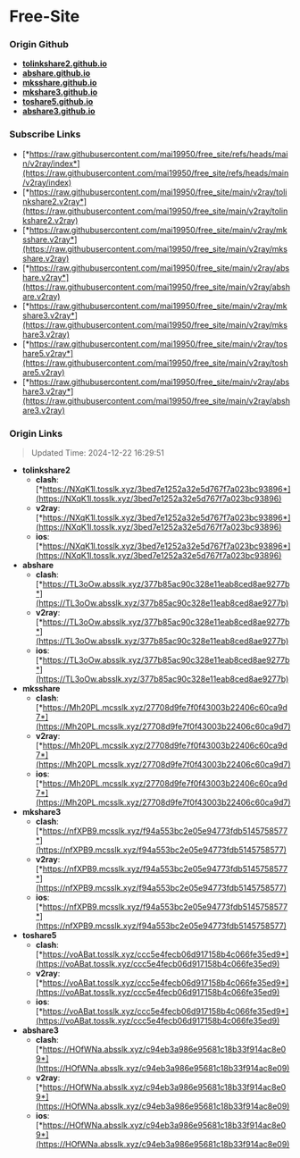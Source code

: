 # Free-Site

### Origin Github

- [**tolinkshare2.github.io**](https://github.com/tolinkshare2/tolinkshare2.github.io)
- [**abshare.github.io**](https://github.com/abshare/abshare.github.io)
- [**mksshare.github.io**](https://github.com/mksshare/mksshare.github.io)
- [**mkshare3.github.io**](https://github.com/mkshare3/mkshare3.github.io)
- [**toshare5.github.io**](https://github.com/toshare5/toshare5.github.io)
- [**abshare3.github.io**](https://github.com/abshare3/abshare3.github.io)

### Subscribe Links

- [*https://raw.githubusercontent.com/mai19950/free_site/refs/heads/main/v2ray/index*](https://raw.githubusercontent.com/mai19950/free_site/refs/heads/main/v2ray/index)
- [*https://raw.githubusercontent.com/mai19950/free_site/main/v2ray/tolinkshare2.v2ray*](https://raw.githubusercontent.com/mai19950/free_site/main/v2ray/tolinkshare2.v2ray)
- [*https://raw.githubusercontent.com/mai19950/free_site/main/v2ray/mksshare.v2ray*](https://raw.githubusercontent.com/mai19950/free_site/main/v2ray/mksshare.v2ray)
- [*https://raw.githubusercontent.com/mai19950/free_site/main/v2ray/abshare.v2ray*](https://raw.githubusercontent.com/mai19950/free_site/main/v2ray/abshare.v2ray)
- [*https://raw.githubusercontent.com/mai19950/free_site/main/v2ray/mkshare3.v2ray*](https://raw.githubusercontent.com/mai19950/free_site/main/v2ray/mkshare3.v2ray)
- [*https://raw.githubusercontent.com/mai19950/free_site/main/v2ray/toshare5.v2ray*](https://raw.githubusercontent.com/mai19950/free_site/main/v2ray/toshare5.v2ray)
- [*https://raw.githubusercontent.com/mai19950/free_site/main/v2ray/abshare3.v2ray*](https://raw.githubusercontent.com/mai19950/free_site/main/v2ray/abshare3.v2ray)

### Origin Links

> Updated Time: 2024-12-22 16:29:51

- **tolinkshare2**
  - **clash**: [*https://NXqK1l.tosslk.xyz/3bed7e1252a32e5d767f7a023bc93896*](https://NXqK1l.tosslk.xyz/3bed7e1252a32e5d767f7a023bc93896)
  - **v2ray**: [*https://NXqK1l.tosslk.xyz/3bed7e1252a32e5d767f7a023bc93896*](https://NXqK1l.tosslk.xyz/3bed7e1252a32e5d767f7a023bc93896)
  - **ios**: [*https://NXqK1l.tosslk.xyz/3bed7e1252a32e5d767f7a023bc93896*](https://NXqK1l.tosslk.xyz/3bed7e1252a32e5d767f7a023bc93896)
- **abshare**
  - **clash**: [*https://TL3oOw.absslk.xyz/377b85ac90c328e11eab8ced8ae9277b*](https://TL3oOw.absslk.xyz/377b85ac90c328e11eab8ced8ae9277b)
  - **v2ray**: [*https://TL3oOw.absslk.xyz/377b85ac90c328e11eab8ced8ae9277b*](https://TL3oOw.absslk.xyz/377b85ac90c328e11eab8ced8ae9277b)
  - **ios**: [*https://TL3oOw.absslk.xyz/377b85ac90c328e11eab8ced8ae9277b*](https://TL3oOw.absslk.xyz/377b85ac90c328e11eab8ced8ae9277b)
- **mksshare**
  - **clash**: [*https://Mh20PL.mcsslk.xyz/27708d9fe7f0f43003b22406c60ca9d7*](https://Mh20PL.mcsslk.xyz/27708d9fe7f0f43003b22406c60ca9d7)
  - **v2ray**: [*https://Mh20PL.mcsslk.xyz/27708d9fe7f0f43003b22406c60ca9d7*](https://Mh20PL.mcsslk.xyz/27708d9fe7f0f43003b22406c60ca9d7)
  - **ios**: [*https://Mh20PL.mcsslk.xyz/27708d9fe7f0f43003b22406c60ca9d7*](https://Mh20PL.mcsslk.xyz/27708d9fe7f0f43003b22406c60ca9d7)
- **mkshare3**
  - **clash**: [*https://nfXPB9.mcsslk.xyz/f94a553bc2e05e94773fdb5145758577*](https://nfXPB9.mcsslk.xyz/f94a553bc2e05e94773fdb5145758577)
  - **v2ray**: [*https://nfXPB9.mcsslk.xyz/f94a553bc2e05e94773fdb5145758577*](https://nfXPB9.mcsslk.xyz/f94a553bc2e05e94773fdb5145758577)
  - **ios**: [*https://nfXPB9.mcsslk.xyz/f94a553bc2e05e94773fdb5145758577*](https://nfXPB9.mcsslk.xyz/f94a553bc2e05e94773fdb5145758577)
- **toshare5**
  - **clash**: [*https://voABat.tosslk.xyz/ccc5e4fecb06d917158b4c066fe35ed9*](https://voABat.tosslk.xyz/ccc5e4fecb06d917158b4c066fe35ed9)
  - **v2ray**: [*https://voABat.tosslk.xyz/ccc5e4fecb06d917158b4c066fe35ed9*](https://voABat.tosslk.xyz/ccc5e4fecb06d917158b4c066fe35ed9)
  - **ios**: [*https://voABat.tosslk.xyz/ccc5e4fecb06d917158b4c066fe35ed9*](https://voABat.tosslk.xyz/ccc5e4fecb06d917158b4c066fe35ed9)
- **abshare3**
  - **clash**: [*https://HOfWNa.absslk.xyz/c94eb3a986e95681c18b33f914ac8e09*](https://HOfWNa.absslk.xyz/c94eb3a986e95681c18b33f914ac8e09)
  - **v2ray**: [*https://HOfWNa.absslk.xyz/c94eb3a986e95681c18b33f914ac8e09*](https://HOfWNa.absslk.xyz/c94eb3a986e95681c18b33f914ac8e09)
  - **ios**: [*https://HOfWNa.absslk.xyz/c94eb3a986e95681c18b33f914ac8e09*](https://HOfWNa.absslk.xyz/c94eb3a986e95681c18b33f914ac8e09)
